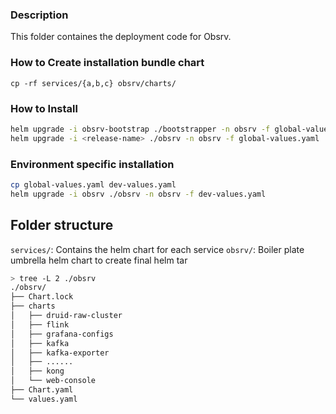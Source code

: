 ### Description

This folder containes the deployment code for Obsrv.

### How to Create installation bundle chart

```
cp -rf services/{a,b,c} obsrv/charts/
```

### How to Install

```bash
helm upgrade -i obsrv-bootstrap ./bootstrapper -n obsrv -f global-values.yaml -f images.yaml -f global-cloud-values-gcp.yaml --debug --create-namespace
helm upgrade -i <release-name> ./obsrv -n obsrv -f global-values.yaml
```

### Environment specific installation

```bash
cp global-values.yaml dev-values.yaml
helm upgrade -i obsrv ./obsrv -n obsrv -f dev-values.yaml
```

## Folder structure

`services/`: Contains the helm chart for each service
`obsrv/`: Boiler plate umbrella helm chart to create final helm tar

```bash
> tree -L 2 ./obsrv
./obsrv/
├── Chart.lock
├── charts
│   ├── druid-raw-cluster
│   ├── flink
│   ├── grafana-configs
│   ├── kafka
│   ├── kafka-exporter
│   ├── ......
│   ├── kong
│   └── web-console
├── Chart.yaml
└── values.yaml
```
